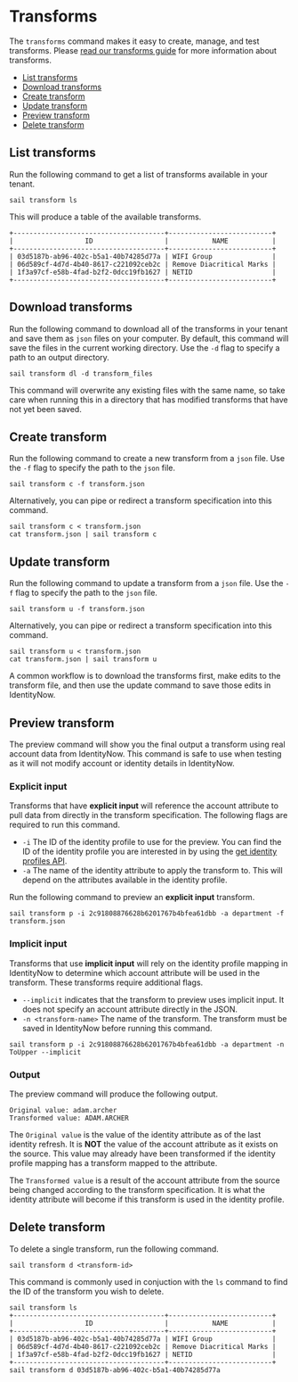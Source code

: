# Transforms

The `transforms` command makes it easy to create, manage, and test transforms.  Please [read our transforms guide](https://developer.sailpoint.com/idn/docs/transforms) for more information about transforms.

- [List transforms](#list-transforms)
- [Download transforms](#download-transforms)
- [Create transform](#create-transform)
- [Update transform](#update-transform)
- [Preview transform](#preview-transform)
- [Delete transform](#delete-transform)

## List transforms

Run the following command to get a list of transforms available in your tenant.

```shell
sail transform ls
```

This will produce a table of the available transforms.

```shell
+--------------------------------------+--------------------------+
|                  ID                  |           NAME           |
+--------------------------------------+--------------------------+
| 03d5187b-ab96-402c-b5a1-40b74285d77a | WIFI Group               |
| 06d589cf-4d7d-4b40-8617-c221092ceb2c | Remove Diacritical Marks |
| 1f3a97cf-e58b-4fad-b2f2-0dcc19fb1627 | NETID                    |
+--------------------------------------+--------------------------+
```

## Download transforms

Run the following command to download all of the transforms in your tenant and save them as `json` files on your computer.  By default, this command will save the files in the current working directory.  Use the `-d` flag to specify a path to an output directory.

```shell
sail transform dl -d transform_files
```

This command will overwrite any existing files with the same name, so take care when running this in a directory that has modified transforms that have not yet been saved.

## Create transform

Run the following command to create a new transform from a `json` file.  Use the `-f` flag to specify the path to the `json` file.

```shell
sail transform c -f transform.json
```

Alternatively, you can pipe or redirect a transform specification into this command.

```shell
sail transform c < transform.json
cat transform.json | sail transform c
```

## Update transform

Run the following command to update a transform from a `json` file.  Use the `-f` flag to specify the path to the `json` file.

```shell
sail transform u -f transform.json
```

Alternatively, you can pipe or redirect a transform specification into this command.

```shell
sail transform u < transform.json
cat transform.json | sail transform u
```

A common workflow is to download the transforms first, make edits to the transform file, and then use the update command to save those edits in IdentityNow.

## Preview transform

The preview command will show you the final output a transform using real account data from IdentityNow.  This command is safe to use when testing as it will not modify account or identity details in IdentityNow.

### Explicit input

Transforms that have **explicit input** will reference the account attribute to pull data from directly in the transform specification.  The following flags are required to run this command.

- `-i` The ID of the identity profile to use for the preview.  You can find the ID of the identity profile you are interested in by using the [get identity profiles API](https://developer.sailpoint.com/idn/api/v3/list-identity-profiles).
- `-a` The name of the identity attribute to apply the transform to.  This will depend on the attributes available in the identity profile.

Run the following command to preview an **explicit input** transform.

```shell
sail transform p -i 2c91808876628b6201767b4bfea61dbb -a department -f transform.json
```

### Implicit input

Transforms that use **implicit input** will rely on the identity profile mapping in IdentityNow to determine which account attribute will be used in the transform.  These transforms require additional flags.

- `--implicit` indicates that the transform to preview uses implicit input.  It does not specify an account attribute directly in the JSON.
- `-n <transform-name>` The name of the transform.  The transform must be saved in IdentityNow before running this command.

```shell
sail transform p -i 2c91808876628b6201767b4bfea61dbb -a department -n ToUpper --implicit
```

### Output

The preview command will produce the following output.

```shell
Original value: adam.archer
Transformed value: ADAM.ARCHER
```

The `Original value` is the value of the identity attribute as of the last identity refresh.  It is **NOT** the value of the account attribute as it exists on the source.  This value may already have been transformed if the identity profile mapping has a transform mapped to the attribute.

The `Transformed value` is a result of the account attribute from the source being changed according to the transform specification.  It is what the identity attribute will become if this transform is used in the identity profile.

## Delete transform

To delete a single transform, run the following command.

```shell
sail transform d <transform-id>
```

This command is commonly used in conjuction with the `ls` command to find the ID of the transform you wish to delete.

```shell
sail transform ls
+--------------------------------------+--------------------------+
|                  ID                  |           NAME           |
+--------------------------------------+--------------------------+
| 03d5187b-ab96-402c-b5a1-40b74285d77a | WIFI Group               |
| 06d589cf-4d7d-4b40-8617-c221092ceb2c | Remove Diacritical Marks |
| 1f3a97cf-e58b-4fad-b2f2-0dcc19fb1627 | NETID                    |
+--------------------------------------+--------------------------+
sail transform d 03d5187b-ab96-402c-b5a1-40b74285d77a
```
